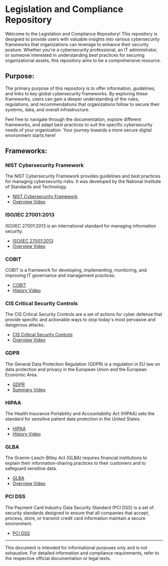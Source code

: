 # Legislation and Compliance Repository

Welcome to the Legislation and Compliance Repository! This repository is designed to provide users with valuable insights into various cybersecurity frameworks that organizations can leverage to enhance their security posture. Whether you're a cybersecurity professional, an IT administrator, or someone interested in understanding best practices for securing organizational assets, this repository aims to be a comprehensive resource.

## Purpose:

The primary purpose of this repository is to offer information, guidelines, and links to key global cybersecurity frameworks. By exploring these frameworks, users can gain a deeper understanding of the rules, regulations, and recommendations that organizations follow to secure their systems, data, and overall infrastructure.

Feel free to navigate through the documentation, explore different frameworks, and adapt best practices to suit the specific cybersecurity needs of your organization. Your journey towards a more secure digital environment starts here!

## Frameworks:

### NIST Cybersecurity Framework
The NIST Cybersecurity Framework provides guidelines and best practices for managing cybersecurity risks. It was developed by the National Institute of Standards and Technology.
- [NIST Cybersecurity Framework](https://www.nist.gov/cyberframework)
- [Overview Video](https://www.youtube.com/watch?v=4NSQCmAw6Ck)

### ISO/IEC 27001:2013
ISO/IEC 27001:2013 is an international standard for managing information security.
- [ISO/IEC 27001:2013](https://www.iso.org/standard/54534.html)
- [Overview Video](https://www.youtube.com/watch?v=68YvYGLGDKs)

### COBIT
COBIT is a framework for developing, implementing, monitoring, and improving IT governance and management practices.
- [COBIT](https://www.isaca.org/cobit/pages/default.aspx)
- [History Video](https://www.youtube.com/watch?v=3-t-xvb13c8)

### CIS Critical Security Controls
The CIS Critical Security Controls are a set of actions for cyber defense that provide specific and actionable ways to stop today's most pervasive and dangerous attacks.
- [CIS Critical Security Controls](https://www.cisecurity.org/controls/)
- [Overview Video](https://www.youtube.com/watch?v=jEj444Wi-AQ)

### GDPR
The General Data Protection Regulation (GDPR) is a regulation in EU law on data protection and privacy in the European Union and the European Economic Area.
- [GDPR](https://gdpr.eu/)
- [Summary Video](https://www.youtube.com/watch?v=Assdm6fIHlE)

### HIPAA
The Health Insurance Portability and Accountability Act (HIPAA) sets the standard for sensitive patient data protection in the United States.
- [HIPAA](https://www.hhs.gov/hipaa/index.html)
- [History Video](https://www.youtube.com/watch?v=r6f1txCRB7M)

### GLBA
The Gramm-Leach-Bliley Act (GLBA) requires financial institutions to explain their information-sharing practices to their customers and to safeguard sensitive data.
- [GLBA](https://www.youtube.com/watch?v=OvnO_SH-4WU)
- [Overview Video](https://www.youtube.com/watch?v=06ah9arELG4)

### PCI DSS
The Payment Card Industry Data Security Standard (PCI DSS) is a set of security standards designed to ensure that all companies that accept, process, store, or transmit credit card information maintain a secure environment.
- [PCI DSS](https://www.pcisecuritystandards.org/)

---

This document is intended for informational purposes only and is not exhaustive. For detailed information and compliance requirements, refer to the respective official documentation or legal texts.

